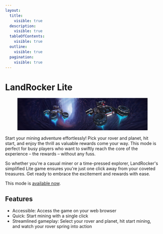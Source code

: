 ```yaml
---
layout:
  title:
    visible: true
  description:
    visible: true
  tableOfContents:
    visible: true
  outline:
    visible: true
  pagination:
    visible: true
---
```


# LandRocker Lite

<figure><img src="../.gitbook/assets/2Dgame 1280.318.jpg" alt=""><figcaption></figcaption></figure>

Start your mining adventure effortlessly! Pick your rover and planet, hit start, and enjoy the thrill as valuable rewards come your way. This mode is perfect for busy players who want to swiftly reach the core of the experience – the rewards – without any fuss.&#x20;

So whether you're a casual miner or a time-pressed explorer, LandRocker's simplified Lite game ensures you're just one click away from your coveted treasures. Get ready to embrace the excitement and rewards with ease.

This mode is [available now](https://landrocker.io/mining).&#x20;

## Features

* Accessible: Access the game on your web browser
* Quick: Start mining with a single click
* Streamlined gameplay: Select your rover and planet, hit start mining, and watch your rover spring into action
